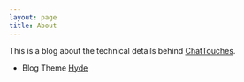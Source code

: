```yaml
---
layout: page
title: About
---
```


This is a blog about the technical details behind [ChatTouches](https://twitch.tv/chattouches).

* Blog Theme [Hyde](http://hyde.getpoole.com)
